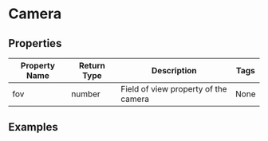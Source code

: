 # Camera

## Properties

| Property Name | Return Type | Description                          | Tags |
|---------------|-------------|--------------------------------------|------|
| fov           | number      | Field of view property of the camera | None |

## Examples

